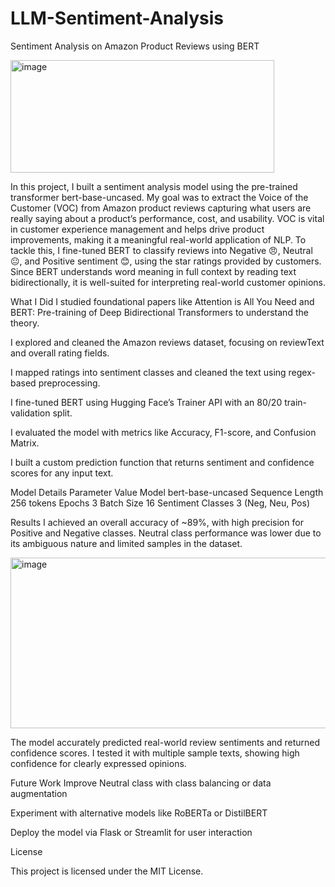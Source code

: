 # LLM-Sentiment-Analysis
Sentiment Analysis on Amazon Product Reviews using BERT

<img width="422" height="180" alt="image" src="https://github.com/user-attachments/assets/f82a7764-41c5-4e55-8c82-d04af5203abc" />


In this project, I built a sentiment analysis model using the pre-trained transformer bert-base-uncased. My goal was to extract the Voice of the Customer (VOC) from Amazon product reviews capturing what users are really saying about a product’s performance, cost, and usability. VOC is vital in customer experience management and helps drive product improvements, making it a meaningful real-world application of NLP.
To tackle this, I fine-tuned BERT to classify reviews into Negative 😠, Neutral 😐, and Positive sentiment 😊, using the star ratings provided by customers. Since BERT understands word meaning in full context by reading text bidirectionally, it is well-suited for interpreting real-world customer opinions.


What I Did
 I studied foundational papers like Attention is All You Need and BERT: Pre-training of Deep Bidirectional Transformers to understand the theory.

 I explored and cleaned the Amazon reviews dataset, focusing on reviewText and overall rating fields.

 I mapped ratings into sentiment classes and cleaned the text using regex-based preprocessing.

 I fine-tuned BERT using Hugging Face’s Trainer API with an 80/20 train-validation split.

 I evaluated the model with metrics like Accuracy, F1-score, and Confusion Matrix.

 I built a custom prediction function that returns sentiment and confidence scores for any input text.

 Model Details
  Parameter	Value
  Model	bert-base-uncased
  Sequence Length	256 tokens
  Epochs	3
  Batch Size	16
  Sentiment Classes	3 (Neg, Neu, Pos)

  Results
I achieved an overall accuracy of ~89%, with high precision for Positive and Negative classes. Neutral class performance was lower due to its ambiguous nature and limited samples in the dataset.


<img width="539" height="273" alt="image" src="https://github.com/user-attachments/assets/f32ca9c1-e766-4d2a-b294-6968e5438af5" />


The model accurately predicted real-world review sentiments and returned confidence scores. I tested it with multiple sample texts, showing high confidence for clearly expressed opinions.

Future Work
Improve Neutral class with class balancing or data augmentation

Experiment with alternative models like RoBERTa or DistilBERT

Deploy the model via Flask or Streamlit for user interaction


License

This project is licensed under the MIT License.


